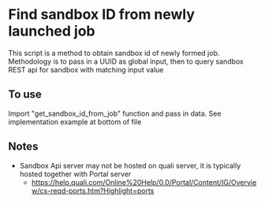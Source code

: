 # Find sandbox ID from newly launched job
This script is a method to obtain sandbox id of newly formed job.
Methodology is to pass in a UUID as global input, then to query sandbox REST api for sandbox with matching input value

## To use
Import "get_sandbox_id_from_job" function and pass in data.  See implementation example at bottom of file

## Notes
- Sandbox Api server may not be hosted on quali server, it is typically hosted together with Portal server
  - https://help.quali.com/Online%20Help/0.0/Portal/Content/IG/Overview/cs-reqd-ports.htm?Highlight=ports